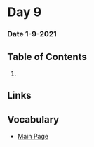 # Day 9
### Date 1-9-2021
  
## Table of Contents
1. []()

## Links

## Vocabulary








- [Main Page](https://jinman36.github.io/reading-notes/)